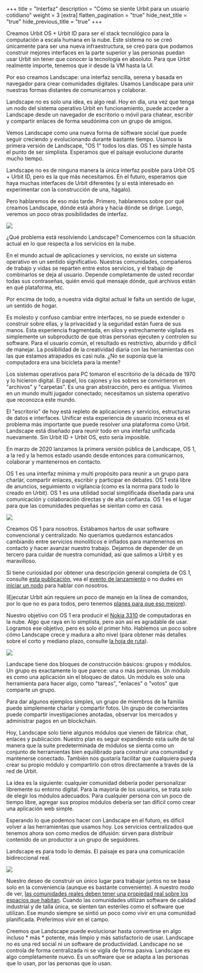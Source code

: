 +++
title = "Interfaz"
description = "Cómo se siente Urbit para un usuario cotidiano"
weight = 3
[extra]
flatten_pagination = "true"
hide_next_title = "true"
hide_previous_title = "true"
+++

Creamos Urbit OS + Urbit ID para ser el stack tecnológico para la computación a escala humana en la nube. Este sistema no se creó únicamente para ser una nueva infraestructura, se creó para que podamos construir mejores interfaces en la parte superior y las personas puedan usar Urbit sin tener que conocer la tecnología en absoluto. Para que Urbit realmente importe, tenemos que ir desde la VM hasta la UI.

Por eso creamos Landscape: una interfaz sencilla, serena y basada en navegador para crear comunidades digitales. Usamos Landscape para unir nuestras formas distantes de comunicarnos y colaborar.

Landscape no es solo una idea, es algo real. Hoy en día, una vez que tenga un nodo del sistema operativo Urbit en funcionamiento, puede acceder a Landscape desde un navegador de escritorio o móvil para chatear, escribir y compartir enlaces de forma seudónima con un grupo de amigos.

Vemos Landscape como una nueva forma de software social que puede seguir creciendo y evolucionando durante bastante tiempo. Usamos la primera versión de Landscape, "OS 1" todos los días. OS 1 es simple hasta el punto de ser simplista. Esperamos que el paisaje evolucione durante mucho tiempo.

Landscape no es de ninguna manera la única interfaz posible para Urbit OS + Urbit ID, pero es la que más necesitamos. En el futuro, esperamos que haya muchas interfaces de Urbit diferentes (y si está interesado en experimentar con la construcción de una, hágalo).

Pero hablaremos de eso más tarde. Primero, hablaremos sobre por qué creamos Landscape, dónde está ahora y hacia dónde se dirige. Luego, veremos un poco otras posibilidades de interfaz.


<img class="" src="https://media.urbit.org/site/understanding-urbit/project-history/uu-osn-1.svg">

¿Qué problema está resolviendo Landscape? Comencemos con la situación actual en lo que respecta a los servicios en la nube.

En el mundo actual de aplicaciones y servicios, no existe un sistema operativo en un sentido significativo. Nuestras comunidades, compañeros de trabajo y vidas se reparten entre estos servicios, y el trabajo de combinarlos se deja al usuario. Depende completamente de usted recordar todas sus contraseñas, quién envió qué mensaje dónde, qué archivos están en qué plataforma, etc.

Por encima de todo, a nuestra vida digital actual le falta un sentido de lugar, un sentido de hogar.

Es molesto y confuso cambiar entre interfaces, no se puede extender o construir sobre ellas, y la privacidad y la seguridad están fuera de sus manos. Esta experiencia fragmentada, en silos y estrechamente vigilada es simplemente un subproducto de que otras personas ejecuten y controlen su software. Para el usuario común, el resultado es restrictivo, aburrido y dificil de manejar. La posibilidad de la creatividad diaria con las herramientas con las que estamos atrapados es casi nula. ¿No se suponía que la computadora era una bicicleta para la mente?

Los sistemas operativos para PC tomaron el escritorio de la década de 1970 y lo hicieron digital. El papel, los cajones y los sobres se convirtieron en "archivos" y "carpetas". Es una gran abstracción, pero es antigua. Vivimos en un mundo multi jugador conectado; necesitamos un sistema operativo que reconozca este mundo.

El "escritorio" de hoy está repleto de aplicaciones y servicios, estructuras de datos e interfaces. Unificar esta experiencia de usuario inconexa es el problema más importante que puede resolver una plataforma como Urbit. Landscape está diseñado para reunir todo en una interfaz unificada nuevamente. Sin Urbit ID + Urbit OS, esto sería imposible.

En marzo de 2020 lanzamos la primera versión pública de Landscape, OS 1, a la red y la hemos estado usando desde entonces para comunicarnos, colaborar y mantenernos en contacto.

OS 1 es una interfaz mínima y multi propósito para reunir a un grupo para charlar, compartir enlaces, escribir y participar en debates. OS 1 está libre de anuncios, seguimiento o vigilancia (como es la norma para todo lo creado en Urbit). OS 1 es una utilidad social simplificada diseñada para una comunicación y colaboración directas y de alta confianza. OS 1 es el lugar para que las comunidades pequeñas se sientan como en casa.

<img class="ba" src="https://storage.googleapis.com/media.urbit.org/site/understanding-urbit/uu-interface-3.png">

Creamos OS 1 para nosotros. Estábamos hartos de usar software convencional y centralizado. No queríamos quedarnos estancados cambiando entre servicios monolíticos e inflados para mantenernos en contacto y hacer avanzar nuestro trabajo. Dejamos de depender de un tercero para cuidar de nuestra comunidad, así que salimos a Urbit y es maravilloso.

Si tiene curiosidad por obtener una descripción general completa de OS 1, consulte [esta publicación](https://urbit.org/blog/introducing-os1/), vea el [evento de lanzamiento](https://www.youtube.com/watch?v=71ViyftPkGk&feature=youtu.be&t=3963) o no dudes en [iniciar un nodo](@getting-started/_index.md#comet) para hablar con nosotros.

(Ejecutar Urbit aún requiere un poco de manejo en la línea de comandos, por lo que no es para todos, pero tenemos [planes para que eso mejore](https://urbit.org/blog/providers/)).

Nuestro objetivo con OS 1 era producir el [Nokia 3310](https://en.wikipedia.org/wiki/Nokia_3310) de computadoras en la nube. Algo que raya en lo simplista, pero aún así es agradable de usar. Logramos ese objetivo, pero es solo el primer hito. Hablemos un poco sobre cómo Landscape crece y madura a alto nivel (para obtener más detalles sobre el corto y mediano plazo, consulte [la hoja de ruta](https://urbit.org/understanding-urbit/roadmap/)).

<img class="ba" src="https://storage.googleapis.com/media.urbit.org/site/understanding-urbit/uu-interface-4.png">

Landscape tiene dos bloques de construcción básicos: grupos y módulos. Un grupo es exactamente lo que parece: una o más personas. Un módulo es como una aplicación sin el bloqueo de datos. Un módulo es solo una herramienta para hacer algo, como "tareas", "enlaces" o "votos" que comparte un grupo.

Para dar algunos ejemplos simples, un grupo de miembros de la familia puede simplemente charlar y compartir fotos. Un grupo de comerciantes puede compartir investigaciones anotadas, observar los mercados y administrar pagos en un blockchain.

Hoy, Landscape solo tiene algunos módulos que vienen de fábrica: chat, enlaces y publicación. Nuestro plan es seguir expandiendo esta suite de tal manera que la suite predeterminada de módulos se sienta como un conjunto de herramientas bien equilibrado para construir una comunidad y mantenerse conectado. También nos gustaría facilitar que cualquiera pueda crear su propio módulo y compartirlo con otros directamente a través de la red de Urbit.

La idea es la siguiente: cualquier comunidad debería poder personalizar libremente su entorno digital. Para la mayoría de los usuarios, se trata solo de elegir los módulos adecuados. Para cualquier persona con un poco de tiempo libre, agregar sus propios módulos debería ser tan difícil como crear una aplicación web simple.

Esperando lo que podemos hacer con Landscape en el futuro, es difícil volver a las herramientas que usamos hoy. Los servicios centralizados que tenemos ahora son como medios de difusión: sirven para distribuir contenido de un productor a un grupo de seguidores.

Landscape es para todo lo demás. El paisaje es para una comunicación bidireccional real.

<img class="ba" src="https://media.urbit.org/site/understanding-urbit/your-last-computer/your-last-computer-waves%402x.png">

Nuestro deseo de construir un único lugar para trabajar juntos no se basa solo en la conveniencia
(aunque es bastante conveniente). A nuestro modo de ver, [las comunidades reales deben tener una propiedad real sobre los espacios que habitan](https://urbit.org/blog/urbit-is-for-communities/). Cuando las comunidades utilizan software de calidad industrial y de talla única, se sienten tan estériles como el software que utilizan. Ese mundo siempre se sintió un poco como vivir en una comunidad planificada. Preferimos vivir en el campo.

Creemos que Landscape puede evolucionar hasta convertirse en algo incluso * más * potente, más limpio y más satisfactorio de usar. Landscape no es una red social ni un software de productividad. Landscape no se controla de forma centralizada ni se vigila de forma pasiva. Landscape es algo completamente nuevo. Es un software que se adapta a las personas que lo usan, por las personas que lo usan.
